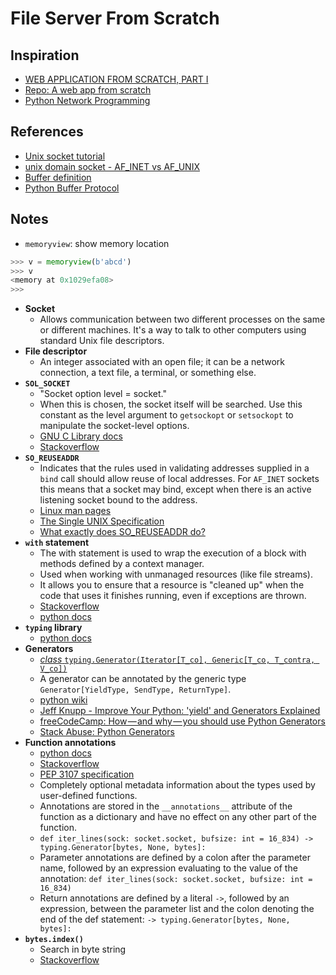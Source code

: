 # File Server From Scratch

## Inspiration
- [WEB APPLICATION FROM SCRATCH, PART I](https://defn.io/2018/02/25/web-app-from-scratch-01/)
- [Repo: A web app from scratch](https://github.com/Bogdanp/web-app-from-scratch/tree/part-01)
- [Python Network Programming](https://www.tutorialspoint.com/python/python_networking.htm)

## References
- [Unix socket tutorial](https://www.tutorialspoint.com/unix_sockets/index.htm)
- [unix domain socket - AF_INET vs AF_UNIX](https://stackoverflow.com/questions/21032562/example-to-explain-unix-domain-socket-af-inet-vs-af-unix)
- [Buffer definition](http://www.linfo.org/buffer.html)
- [Python Buffer Protocol](https://docs.python.org/3/c-api/buffer.html#bufferobjects)

## Notes
- `memoryview`: show memory location
```python
>>> v = memoryview(b'abcd')
>>> v
<memory at 0x1029efa08>
>>>
```
- **Socket**
	- Allows communication between two different processes on the same or different machines. It's a way to talk to other computers using standard Unix file descriptors.
- **File descriptor**
	- An integer associated with an open file; it can be a network connection, a text file, a terminal, or something else.
- **`SOL_SOCKET`**
	- "Socket option level = socket." 
	- When this is chosen, the socket itself will be searched. Use this constant as the level argument to `getsockopt` or `setsockopt` to manipulate the socket-level options.
	- [GNU C Library docs](http://www.delorie.com/gnu/docs/glibc/libc_352.html)
	- [Stackoverflow](https://stackoverflow.com/questions/21515946/sol-socket-in-getsockopt)
- **`SO_REUSEADDR`**
	- Indicates that the rules used in validating addresses supplied in a `bind` call should allow reuse of local addresses. For `AF_INET` sockets this means that a socket may bind, except when there is an active listening socket bound to the address.
	- [Linux man pages](http://man7.org/linux/man-pages/man7/socket.7.html)
	- [The Single UNIX Specification](http://pubs.opengroup.org/onlinepubs/7908799/xns/getsockopt.html)
	- [What exactly does SO_REUSEADDR do?](http://www.unixguide.net/network/socketfaq/4.5.shtml)
- **`with` statement**
	- The with statement is used to wrap the execution of a block with methods defined by a context manager.
	- Used when working with unmanaged resources (like file streams).
	- It allows you to ensure that a resource is "cleaned up" when the code that uses it finishes running, even if exceptions are thrown.
	- [Stackoverflow](https://stackoverflow.com/questions/1369526/what-is-the-python-keyword-with-used-for)
	- [python docs](https://docs.python.org/3/reference/compound_stmts.html#the-with-statement)
- **`typing` library**
	- [python docs](https://docs.python.org/3/library/typing.html)
- **Generators**
	- [*class* `typing.Generator(Iterator[T_co], Generic[T_co, T_contra, V_co])`](https://docs.python.org/3/library/typing.html#typing.Generator)
	- A generator can be annotated by the generic type `Generator[YieldType, SendType, ReturnType]`. 
	- [python wiki](https://wiki.python.org/moin/Generators)
	- [Jeff Knupp - Improve Your Python: 'yield' and Generators Explained](https://jeffknupp.com/blog/2013/04/07/improve-your-python-yield-and-generators-explained/)
	- [freeCodeCamp: How — and why — you should use Python Generators](https://medium.freecodecamp.org/how-and-why-you-should-use-python-generators-f6fb56650888)
	- [Stack Abuse: Python Generators](http://stackabuse.com/python-generators/)
- **Function annotations**
	- [python docs](https://docs.python.org/3/tutorial/controlflow.html#function-annotations)
	- [Stackoverflow](https://stackoverflow.com/questions/14379753/what-does-mean-in-python-function-definitions)
	- [PEP 3107 specification](https://www.python.org/dev/peps/pep-3107/)
	- Completely optional metadata information about the types used by user-defined functions.
	- Annotations are stored in the `__annotations__` attribute of the function as a dictionary and have no effect on any other part of the function.
	- `def iter_lines(sock: socket.socket, bufsize: int = 16_834) -> typing.Generator[bytes, None, bytes]:`
	- Parameter annotations are defined by a colon after the parameter name, followed by an expression evaluating to the value of the annotation: `def iter_lines(sock: socket.socket, bufsize: int = 16_834)`
	- Return annotations are defined by a literal `->`, followed by an expression, between the parameter list and the colon denoting the end of the def statement: `-> typing.Generator[bytes, None, bytes]:`
- **`bytes.index()`**
	- Search in byte string
	- [Stackoverflow](https://stackoverflow.com/questions/10923602/python-3-bytes-index-better-way)